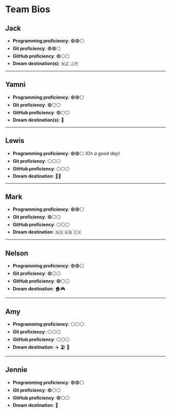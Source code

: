 # Team Bios

## Jack

- **Programming proficiency**: 🟢🟢⚪
- **Git proficiency**: 🟢🟢⚪
- **GitHub proficiency**: 🟢⚪⚪
- **Dream destination(s)**:  🇳🇿 🇯🇵 

---

## Yamni

- **Programming proficiency**: 🟢🟢⚪
- **Git proficiency**: 🟢⚪⚪
- **GitHub proficiency**: 🟢⚪⚪
- **Dream destination(s)**: :sake:

---

## Lewis 

- **Programming proficiency**: 🟢🟢⚪ *(On a good day)* 
- **Git proficiency**: ⚪⚪⚪
- **GitHub proficiency**: ⚪⚪⚪
- **Dream destination**: 🚀🌙  

---

## Mark

- **Programming proficiency**: 🟢🟢⚪
- **Git proficiency**: 🟢⚪⚪
- **GitHub proficiency**: ⚪⚪⚪
- **Dream destination**: 🇳🇴 🇦🇶 🇨🇽

---

## Nelson

- **Programming proficiency**: 🟢🟢⚪
- **Git proficiency**: 🟢⚪⚪
- **GitHub proficiency**: 🟢⚪⚪
- **Dream destination**: :house::video_game:

---

## Amy

- **Programming proficiency**: ⚪⚪⚪
- **Git proficiency**: ⚪⚪⚪
- **GitHub proficiency**: ⚪⚪⚪
- **Dream destination**: :airplane: :beach_umbrella: :tropical_drink:

---

## Jennie

- **Programming proficiency**: 🟢🟢⚪
- **Git proficiency**: 🟢⚪⚪
- **GitHub proficiency**: 🟢⚪⚪
- **Dream destination**: :palm_tree: